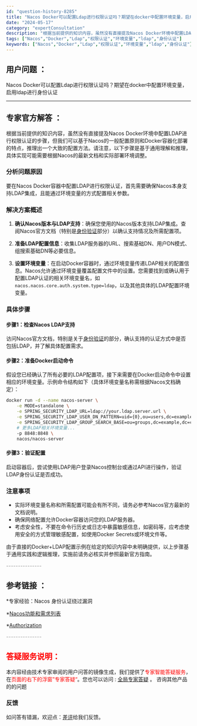 ```yaml
---
id: "question-history-8285"
title: "Nacos Docker可以配置Ldap进行权限认证吗？期望在docker中配置环境变量，启用ldap进行"
date: "2024-05-17"
category: "expertConsultation"
description: "根据当前提供的知识内容，虽然没有直接提及Nacos Docker环境中配置LDAP进行权限认证的步骤，但我们可以基于Nacos的一般配置原则和Docker容器化部署的特点，推理出一个大致的配置方法。请注意，以下步骤是基于通用理解和推理，具体实现可能需要根据Nacos的最新文档和实际部署环境调整。##"
tags: ["Nacos","Docker","Ldap","权限认证","环境变量","ldap","身份认证"]
keywords: ["Nacos","Docker","Ldap","权限认证","环境变量","ldap","身份认证"]
---
```


## 用户问题 ： 
 Nacos Docker可以配置Ldap进行权限认证吗？期望在docker中配置环境变量，启用ldap进行身份认证  

---------------
## 专家官方解答 ：

根据当前提供的知识内容，虽然没有直接提及Nacos Docker环境中配置LDAP进行权限认证的步骤，但我们可以基于Nacos的一般配置原则和Docker容器化部署的特点，推理出一个大致的配置方法。请注意，以下步骤是基于通用理解和推理，具体实现可能需要根据Nacos的最新文档和实际部署环境调整。

### 分析问题原因
要在Nacos Docker容器中配置LDAP进行权限认证，首先需要确保Nacos本身支持LDAP集成，且能通过环境变量的方式配置相关参数。

### 解决方案概述
1. **确认Nacos版本与LDAP支持**：确保您使用的Nacos版本支持LDAP集成。查阅Nacos官方文档（特别是[身份验证](https://nacos.io/docs/latest/guide/user/auth/)部分）以确认支持情况及所需配置项。

2. **准备LDAP配置信息**：收集LDAP服务器的URL、搜索基础DN、用户DN模式、组搜索基础DN等必要信息。

3. **设置环境变量**：在启动Docker容器时，通过环境变量传递LDAP相关的配置信息。Nacos允许通过环境变量覆盖配置文件中的设置。您需要找到或确认用于配置LDAP认证的相关环境变量名，如`nacos.nacos.core.auth.system.type=ldap`，以及其他具体的LDAP配置环境变量。

### 具体步骤
#### 步骤1：检查Nacos LDAP支持
访问Nacos官方文档，特别是关于[身份验证](https://nacos.io/docs/latest/guide/user/auth/)的部分，确认支持的认证方式中是否包括LDAP，并了解具体配置需求。

#### 步骤2：准备Docker启动命令
假设您已经确认了所有必要的LDAP配置项，接下来需要在Docker启动命令中设置相应的环境变量。示例命令结构如下（具体环境变量名称需根据Nacos文档确定）：

```bash
docker run -d --name nacos-server \
    -e MODE=standalone \
    -e SPRING_SECURITY_LDAP_URL=ldap://your.ldap.server.url \
    -e SPRING_SECURITY_LDAP_USER_DN_PATTERN=uid={0},ou=users,dc=example,dc=com \
    -e SPRING_SECURITY_LDAP_GROUP_SEARCH_BASE=ou=groups,dc=example,dc=com \
    # 更多LDAP相关环境变量...
    -p 8848:8848 \
    nacos/nacos-server
```

#### 步骤3：验证配置
启动容器后，尝试使用LDAP用户登录Nacos控制台或通过API进行操作，验证LDAP身份认证是否成功。

### 注意事项
- 实际环境变量名称和所需配置可能会有所不同，请务必参考Nacos官方最新的文档说明。
- 确保网络配置允许Docker容器访问您的LDAP服务器。
- 考虑安全性，不要在命令行历史或日志中暴露敏感信息，如密码等，应考虑使用安全的方式管理敏感配置，如使用Docker Secrets或环境文件等。

由于直接的Docker+LDAP配置示例在给定的知识内容中未明确提供，以上步骤基于通用实践和逻辑推理，实施前请务必核实并参照最新官方指南。


<font color="#949494">---------------</font> 


## 参考链接 ：

*专家经验：Nacos 身份认证绕过漏洞 
 
 *[Nacos功能和需求列表](https://nacos.io/docs/latest/archive/feature-list)
 
 *[Authorization](https://nacos.io/docs/latest/guide/user/auth)


 <font color="#949494">---------------</font> 
 


## <font color="#FF0000">答疑服务说明：</font> 

本内容经由技术专家审阅的用户问答的镜像生成，我们提供了<font color="#FF0000">专家智能答疑服务</font>，在<font color="#FF0000">页面的右下的浮窗”专家答疑“</font>。您也可以访问 : [全局专家答疑](https://answer.opensource.alibaba.com/docs/intro) 。 咨询其他产品的的问题

### 反馈
如问答有错漏，欢迎点：[差评](https://ai.nacos.io/user/feedbackByEnhancerGradePOJOID?enhancerGradePOJOId=13628)给我们反馈。
